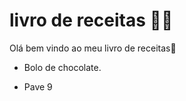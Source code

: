 # livro de receitas :man_cook:

Olá bem vindo ao meu livro de receitas:wave:

- Bolo de chocolate.

- Pave 9

  ​

